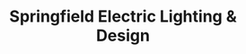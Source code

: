 ---
title: "Springfield Electric Lighting & Design"
url: /springfield/springfield-electric-lighting-and-design/
shop: lamps
---
